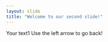 ```yaml
---
layout: slide
title: "Welcome to our second slide!"
---
```

Your text1
Use the left arrow to go back!

